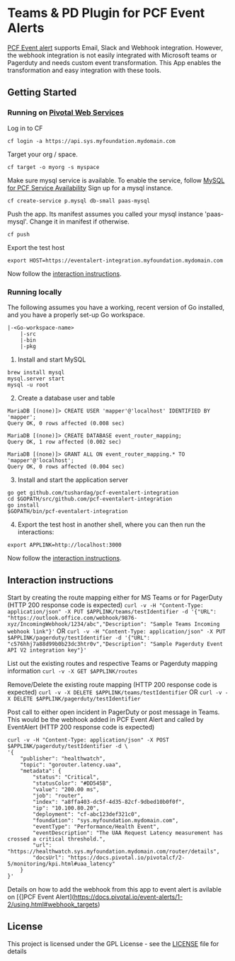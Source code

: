 # Teams & PD Plugin for PCF Event Alerts 

[PCF Event alert](https://docs.pivotal.io/event-alerts/1-2/index.html) supports Email, Slack and Webhook integration. However, the webhook integration is not easily integrated with Microsoft teams or Pagerduty and needs custom event transformation. This App enables the transformation and easy integration with these tools. 

## Getting Started
### Running on [Pivotal Web Services](https://run.pivotal.io/)

Log in to CF
```
cf login -a https://api.sys.myfoundation.mydomain.com
```

Target your org / space. 
```
cf target -o myorg -s myspace
```

Make sure mysql service is available. To enable the service, follow [MySQL for PCF Service Availability](https://docs.pivotal.io/p-mysql/2-5/use.html#marketplace)
Sign up for a mysql instance.
```
cf create-service p.mysql db-small paas-mysql
```

Push the app. Its manifest assumes you called your mysql instance 'paas-mysql'. Change it in manifest if otherwise. 
```
cf push 
```

Export the test host
```
export HOST=https://eventalert-integration.myfoundation.mydomain.com
```
Now follow the [interaction instructions](#interaction-instructions).


### Running locally
The following assumes you have a working, recent version of Go installed, and you have a properly set-up Go workspace.
```
|-<Go-workspace-name>
	|-src
	|-bin
	|-pkg
```
1. Install and start MySQL
```
brew install mysql
mysql.server start
mysql -u root
```

2. Create a database user and table 
```
MariaDB [(none)]> CREATE USER 'mapper'@'localhost' IDENTIFIED BY 'mapper';
Query OK, 0 rows affected (0.008 sec)

MariaDB [(none)]> CREATE DATABASE event_router_mapping;
Query OK, 1 row affected (0.002 sec)

MariaDB [(none)]> GRANT ALL ON event_router_mapping.* TO 'mapper'@'localhost';
Query OK, 0 rows affected (0.004 sec)
```

3. Install and start the application server
```
go get github.com/tushardag/pcf-eventalert-integration
cd $GOPATH/src/github.com/pcf-eventalert-integration
go install
$GOPATH/bin/pcf-eventalert-integration
```

4. Export the test host in another shell, where you can then run the interactions:
```
export APPLINK=http://localhost:3000
```

Now follow the [interaction instructions](#interaction-instructions).

## Interaction instructions
Start by creating the route mapping either for MS Teams or for PagerDuty (HTTP 200 response code is expected)
`curl -v -H "Content-Type: application/json" -X PUT $APPLINK/teams/testIdentifier -d '{"URL": "https://outlook.office.com/webhook/9876-xyz/IncomingWebhook/1234/abc","Description": "Sample Teams Incoming webhook link"}'`
OR
`curl -v -H "Content-Type: application/json" -X PUT $APPLINK/pagerduty/testIdentifier -d '{"URL": "c576hhj7a88d99b0b23dc3htr0v","Description": "Sample Pagerduty Event API V2 integration key"}'`

List out the existing routes and respective Teams or Pagerduty mapping information 
`curl -v -X GET $APPLINK/routes`

Remove/Delete the existing route mapping (HTTP 200 response code is expected)
`curl -v -X DELETE $APPLINK/teams/testIdentifier`
OR
`curl -v -X DELETE $APPLINK/pagerduty/testIdentifier`

Post call to either open incident in PagerDuty or post message in Teams. This would be the webhook added in PCF Event Alert and called by EventAlert (HTTP 200 response code is expected)
```
curl -v -H "Content-Type: application/json" -X POST $APPLINK/pagerduty/testIdentifier -d \
'{
    "publisher": "healthwatch",
    "topic": "gorouter.latency.uaa",
    "metadata": {
        "status": "Critical",
        "statusColor": "#DD545B",
        "value": "200.00 ms",
        "job": "router",
        "index": "a8ffa403-dc5f-4d35-82cf-9dbed10b0f0f",
        "ip": "10.100.80.20",
        "deployment": "cf-abc123def321c0",
        "foundation": "sys.myfoundation.mydomain.com",
        "eventType": "Performance/Health Event",
        "eventDescription": "The UAA Request Latency measurement has crossed a critical threshold.",
        "url": "https://healthwatch.sys.myfoundation.mydomain.com/router/details",
        "docsUrl": "https://docs.pivotal.io/pivotalcf/2-5/monitoring/kpi.html#uaa_latency"
    }
}'
```
Details on how to add the webhook from this app to event alert is avilable on [{]PCF Event Alert](https://docs.pivotal.io/event-alerts/1-2/using.html#webhook_targets)

## License

This project is licensed under the GPL License - see the [LICENSE](LICENSE) file for details
